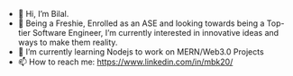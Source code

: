 - 👋 Hi, I’m Bilal.
- 👀 Being a Freshie, Enrolled as an ASE and looking towards being a Top-tier Software Engineer, I’m currently interested in innovative ideas and ways to make them reality. 
- 🌱 I’m currently learning Nodejs to work on MERN/Web3.0 Projects
- 📫 How to reach me: https://www.linkedin.com/in/mbk20/
